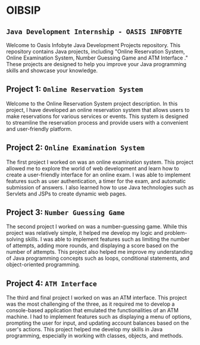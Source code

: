 # OIBSIP
## `Java Development Internship - OASIS INFOBYTE`


Welcome to Oasis Infobyte Java Development Projects repository. This repository contains Java projects, including "Online Reservation System, Online Examination System, Number Guessing Game and ATM Interface ." These projects are designed to help you improve your Java programming skills and showcase your knowledge.

## Project 1: `Online Reservation System`
Welcome to the Online Reservation System project description. In this project, I have developed an online reservation system that allows users to make reservations for various services or events. This system is designed to streamline the reservation process and provide users with a convenient and user-friendly platform.

## Project 2: `Online Examination System`
The first project I worked on was an online examination system. This project allowed me to explore the world of web development and learn how to create a user-friendly interface for an online exam.
I was able to implement features such as user authentication, a timer for the exam, and automatic submission of answers. I also learned how to use Java technologies such as Servlets and JSPs to create dynamic web pages.

## Project 3: `Number Guessing Game`
The second project I worked on was a number-guessing game. While this project was relatively simple, it helped me develop my logic and problem-solving skills.
I was able to implement features such as limiting the number of attempts, adding more rounds, and displaying a score based on the number of attempts. This project also helped me improve my understanding of Java programming concepts such as loops, conditional statements, and object-oriented programming.

## Project 4: `ATM Interface`
The third and final project I worked on was an ATM interface. This project was the most challenging of the three, as it required me to develop a console-based application that emulated the functionalities of an ATM machine.
I had to implement features such as displaying a menu of options, prompting the user for input, and updating account balances based on the user's actions. This project helped me develop my skills in Java programming, especially in working with classes, objects, and methods.
